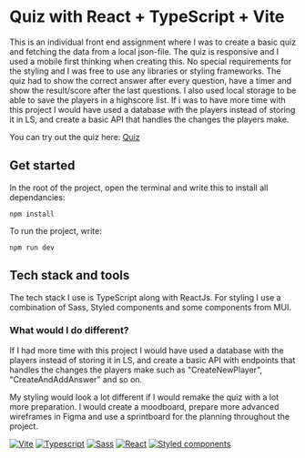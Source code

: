 # Quiz with React + TypeScript + Vite

This is an individual front end assignment where I was to create a basic quiz and fetching the data from a local json-file. The quiz is responsive and I used a mobile first thinking when creating this. No special requirements for the styling and I was free to use any libraries or styling frameworks. The quiz had to show the correct answer after every question, have a timer and show the result/score after the last questions. I also used local storage to be able to save the players in a highscore list. If i was to have more time with this project I would have used a database with the players instead of storing it in LS, and create a basic API that handles the changes the players make.

You can try out the quiz here: [Quiz](https://smartare-an-en-ph-deltagare.netlify.app/)

## Get started

In the root of the project, open the terminal and write this to install all dependancies:

```
npm install
```

To run the project, write:

```
npm run dev
```

## Tech stack and tools

The tech stack I use is TypeScript along with ReactJs. For styling I use a combination of Sass, Styled components and some components from MUI.

### What would I do different?

If I had more time with this project I would have used a database with the players instead of storing it in LS, and create a basic API with endpoints that handles the changes the players make such as "CreateNewPlayer", "CreateAndAddAnswer" and so on.

My styling would look a lot different if I would remake the quiz with a lot more preparation. I would create a moodboard, prepare more advanced wireframes in Figma and use a sprintboard for the planning throughout the project.

[![Vite](https://img.shields.io/badge/tech-vite-purple)](https://vite.dev/)
[![Typescript](https://img.shields.io/badge/tech-typescript-darkblue)](https://www.typescriptlang.org/docs/)
[![Sass](https://img.shields.io/badge/tech-sass-pink)](https://sass-lang.com/guide)
[![React](https://img.shields.io/badge/tech-react-blue)](https://react.dev/)
[![Styled components](https://img.shields.io/badge/styled-components-green)](https://styled-components.com/)

